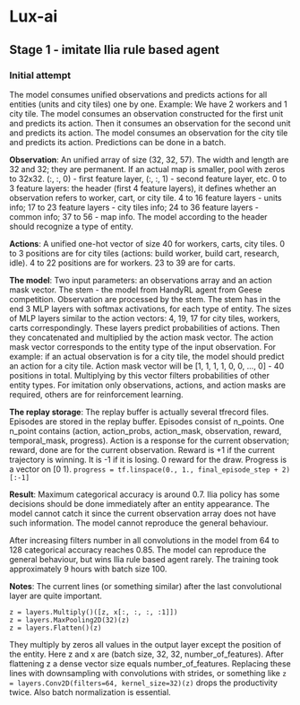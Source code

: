 # Lux-ai

## Stage 1 - imitate Ilia rule based agent

### Initial attempt

The model consumes unified observations and predicts actions for all entities (units and city tiles) one by one.
Example: We have 2 workers and 1 city tile. 
The model consumes an observation constructed for the first unit and predicts its action.
Then it consumes an observation for the second unit and predicts its action.
The model consumes an observation for the city tile and predicts its action.
Predictions can be done in a batch.

**Observation**: 
An unified array of size (32, 32, 57).
The width and length are 32 and 32; they are permanent.
If an actual map is smaller, pool with zeros to 32x32.
(:, :, 0) - first feature layer, (:, :, 1) - second feature layer, etc.
0 to 3 feature layers: the header (first 4 feature layers), it defines whether an observation refers to worker, cart, 
or city tile.
4 to 16 feature layers - units info;
17 to 23 feature layers - city tiles info;
24 to 36 feature layers - common info;
37 to 56 - map info.
The model according to the header should recognize a type of entity.

**Actions**: 
A unified one-hot vector of size 40 for workers, carts, city tiles. 
0 to 3 positions are for city tiles (actions: build worker, build cart, research, idle).
4 to 22 positions  are for workers.
23 to 39 are for carts.

**The model**: 
Two input parameters: an observations array and an action mask vector.
The stem - the model from HandyRL agent from Geese competition.
Observation are processed by the stem.
The stem has in the end 3 MLP layers with softmax activations, for each type of entity.
The sizes of MLP layers similar to the action vectors: 4, 19, 17 for city tiles, workers, carts correspondingly.
These layers predict probabilities of actions.
Then they concatenated and multiplied by the action mask vector. 
The action mask vector corresponds to the entity type of the input observation.
For example: if an actual observation is for a city tile, the model should predict an action for a city tile.
Action mask vector will be [1, 1, 1, 1, 0, 0, ..., 0] - 40 positions in total.
Multiplying by this vector filters probabilities of other entity types.
For imitation only observations, actions, and action masks are required, others are for reinforcement learning.

**The replay storage**:
The replay buffer is actually several tfrecord files.
Episodes are stored in the replay buffer.
Episodes consist of n_points.
One n_point contains (action, action_probs, action_mask, observation, reward, temporal_mask, progress).
Action is a response for the current observation; reward, done are for the current observation.
Reward is +1 if the current trajectory is winning.
It is -1 if it is losing.
0 reward for the draw.
Progress is a vector on [0 1).
`progress = tf.linspace(0., 1., final_episode_step + 2)[:-1]`

**Result**:
Maximum categorical accuracy is around 0.7.
Ilia policy has some decisions should be done immediately after an entity appearance.
The model cannot catch it since the current observation array does not have such information.
The model cannot reproduce the general behaviour.

After increasing filters number in all convolutions in the model from 64 to 128 categorical accuracy reaches 0.85.
The model can reproduce the general behaviour, but wins Ilia rule based agent rarely.
The training took approximately 9 hours with batch size 100.

**Notes**:
The current lines (or something similar) after the last convolutional layer are quite important.
```
z = layers.Multiply()([z, x[:, :, :, :1]])
z = layers.MaxPooling2D(32)(z) 
z = layers.Flatten()(z)
```
They multiply by zeros all values in the output layer except the position of the entity.
Here z and x are (batch size, 32, 32, number_of_features).
After flattening z a dense vector size equals number_of_features.
Replacing these lines with downsampling with convolutions with strides, or something like 
`z = layers.Conv2D(filters=64, kernel_size=32)(z)` drops the productivity twice.
Also batch normalization is essential.
